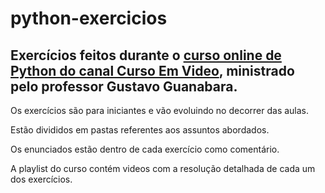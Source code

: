 # python-exercicios
## Exercícios feitos durante o [curso online de Python do canal Curso Em Video](https://www.youtube.com/playlist?list=PLHz_AreHm4dlKP6QQCekuIPky1CiwmdI6), ministrado pelo professor Gustavo Guanabara.

Os exercícios são para iniciantes e vão evoluindo no decorrer das aulas. 

Estão divididos em pastas referentes aos assuntos abordados.

Os enunciados estão dentro de cada exercício como comentário.

A playlist do curso contém videos com a resolução detalhada de cada um dos exercícios.
